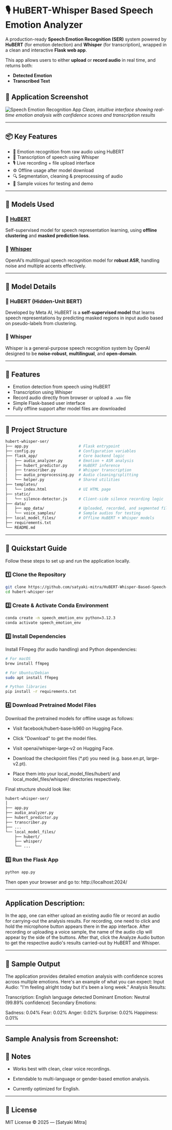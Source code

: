 # 🎙️ HuBERT-Whisper Based Speech Emotion Analyzer

A production-ready **Speech Emotion Recognition (SER)** system powered by **HuBERT** (for emotion detection) and **Whisper** (for transcription), wrapped in a clean and interactive **Flask web app**.

This app allows users to either **upload** or **record audio** in real time, and returns both:
- **Detected Emotion**
- **Transcribed Text**

## 📸 Application Screenshot

![Speech Emotion Recognition App](app_output_sample.png)
*Clean, intuitive interface showing real-time emotion analysis with confidence scores and transcription results*

---

## 📦 Key Features

- 🎯 Emotion recognition from raw audio using HuBERT
- 📝 Transcription of speech using Whisper
- 🎙️ Live recording + file upload interface
- ⚙️ Offline usage after model download
- 🔍 Segmentation, cleaning & preprocessing of audio
- 🧪 Sample voices for testing and demo

---

## 🧠 Models Used

### 🔹 [HuBERT](https://arxiv.org/abs/2106.07447)
Self-supervised model for speech representation learning, using **offline clustering** and **masked prediction loss**.

### 🔹 [Whisper](https://openai.com/research/whisper)
OpenAI’s multilingual speech recognition model for **robust ASR**, handling noise and multiple accents effectively.

---

## 🧠  Model Details

### 🔹 HuBERT (Hidden-Unit BERT)
Developed by Meta AI, HuBERT is a **self-supervised model** that learns speech representations by predicting masked regions in input audio based on pseudo-labels from clustering.

### 🔹 Whisper
Whisper is a general-purpose speech recognition system by OpenAI designed to be **noise-robust**, **multilingual**, and **open-domain**.

---

## 🧰 Features

- Emotion detection from speech using HuBERT
- Transcription using Whisper
- Record audio directly from browser or upload a `.wav` file
- Simple Flask-based user interface
- Fully offline support after model files are downloaded

---

## 📁 Project Structure

```bash
hubert-whisper-ser/
├── app.py                      # Flask entrypoint
├── config.py                   # Configuration variables
├── flask_app/                  # Core backend logic
│   ├── audio_analyzer.py       # Emotion + ASR analysis
│   ├── hubert_predictor.py     # HuBERT inference
│   ├── transcriber.py          # Whisper transcription
│   ├── audio_preprocessing.py  # Audio cleaning/splitting
│   └── helper.py               # Shared utilities
├── templates/
│   └── index.html              # UI HTML page
├── static/
│   └── silence-detector.js     # Client-side silence recording logic
├── data/
│   ├── app_data/               # Uploaded, recorded, and segmented files
│   └── voice_samples/          # Sample audios for testing
├── local_model_files/          # Offline HuBERT + Whisper models
├── requirements.txt
└── README.md
```
---

## 🚀 Quickstart Guide

Follow these steps to set up and run the application locally.

### 1️⃣ Clone the Repository

```bash
git clone https://github.com/satyaki-mitra/HuBERT-Whisper-Based-Speech-Emotion-Analyzer.git
cd hubert-whisper-ser
```

### 2️⃣ Create & Activate Conda Environment
```bash
conda create -n speech_emotion_env python=3.12.3
conda activate speech_emotion_env
```
### 3️⃣ Install Dependencies
Install FFmpeg (for audio handling) and Python dependencies:

```bash
# For macOS
brew install ffmpeg

# For Ubuntu/Debian
sudo apt install ffmpeg

# Python libraries
pip install -r requirements.txt
```
### 4️⃣ Download Pretrained Model Files
Download the pretrained models for offline usage as follows:

- Visit facebook/hubert-base‑ls960 on Hugging Face.

- Click "Download" to get the model files.

- Visit openai/whisper-large‑v2 on Hugging Face.

- Download the checkpoint files (*.pt) you need (e.g. base.en.pt, large-v2.pt).

- Place them into your local_model_files/hubert/ and local_model_files/whisper/ directories respectively.

Final structure should look like:
```markdown
hubert-whisper-ser/
│
├── app.py
├── audio_analyzer.py
├── hubert_predictor.py
├── transcriber.py
├── ...
└── local_model_files/
    ├── hubert/
    ├── whisper/
    └── ...
```

### 5️⃣ Run the Flask App
```bash
python app.py
```

Then open your browser and go to: http://localhost:2024/

---

## Application Description:

In the app, one can either upload an existing audio file or record an audio for carrying-out the analysis results.
For recording, one need to click and hold the microphone button appears there in the app interface.
After recording or uploading a voice sample, the name of the audio clip will appear by the side of the buttons.
After that, click the Analyze Audio button to get the respective audio's results carried-out by HuBERT and Whisper.

---

## 🧪 Sample Output
The application provides detailed emotion analysis with confidence scores across multiple emotions. Here's an example of what you can expect:
Input Audio: "I'm feeling alright today but it's been a long week."
Analysis Results:

Transcription: English language detected
Dominant Emotion: Neutral (99.89% confidence)
Secondary Emotions:

Sadness: 0.04%
Fear: 0.02%
Anger: 0.02%
Surprise: 0.02%
Happiness: 0.01%

---

## Sample Analysis from Screenshot:

## 📌 Notes

- Works best with clean, clear voice recordings.

- Extendable to multi-language or gender-based emotion analysis.

- Currently optimized for English.

---

## 📄 License
MIT License © 2025 — [Satyaki Mitra]

